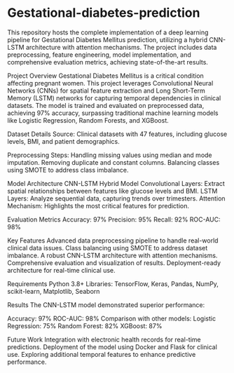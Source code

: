 # Gestational-diabetes-prediction
This repository hosts the complete implementation of a deep learning pipeline for Gestational Diabetes Mellitus prediction, utilizing a hybrid CNN-LSTM architecture with attention mechanisms. The project includes data preprocessing, feature engineering, model implementation, and comprehensive evaluation metrics, achieving state-of-the-art results.

Project Overview
Gestational Diabetes Mellitus is a critical condition affecting pregnant women. This project leverages Convolutional Neural Networks (CNNs) for spatial feature extraction and Long Short-Term Memory (LSTM) networks for capturing temporal dependencies in clinical datasets. The model is trained and evaluated on preprocessed data, achieving 97% accuracy, surpassing traditional machine learning models like Logistic Regression, Random Forests, and XGBoost.

Dataset Details
Source: Clinical datasets with 47 features, including glucose levels, BMI, and patient demographics.

Preprocessing Steps:
Handling missing values using median and mode imputation.
Removing duplicate and constant columns.
Balancing classes using SMOTE to address class imbalance.

Model Architecture
CNN-LSTM Hybrid Model
Convolutional Layers: Extract spatial relationships between features like glucose levels and BMI.
LSTM Layers: Analyze sequential data, capturing trends over trimesters.
Attention Mechanism: Highlights the most critical features for prediction.

Evaluation Metrics
Accuracy: 97%
Precision: 95%
Recall: 92%
ROC-AUC: 98%

Key Features
Advanced data preprocessing pipeline to handle real-world clinical data issues.
Class balancing using SMOTE to address dataset imbalance.
A robust CNN-LSTM architecture with attention mechanisms.
Comprehensive evaluation and visualization of results.
Deployment-ready architecture for real-time clinical use.

Requirements
Python 3.8+
Libraries: TensorFlow, Keras, Pandas, NumPy, scikit-learn, Matplotlib, Seaborn

Results
The CNN-LSTM model demonstrated superior performance:

Accuracy: 97%
ROC-AUC: 98%
Comparison with other models:
Logistic Regression: 75%
Random Forest: 82%
XGBoost: 87%

Future Work
Integration with electronic health records for real-time predictions.
Deployment of the model using Docker and Flask for clinical use.
Exploring additional temporal features to enhance predictive performance.
